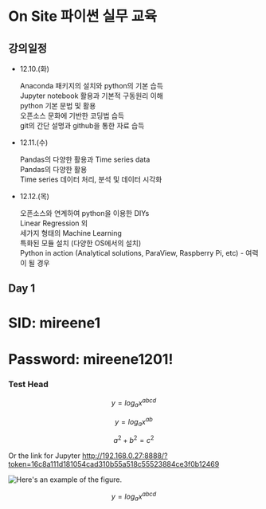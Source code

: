 # On Site 파이썬 실무 교육

## 강의일정

- 12.10.(화)
  
  Anaconda 패키지의 설치와 python의 기본 습득  
  Jupyter notebook 활용과 기본적 구동원리 이해  
  python 기본 문법 및 활용  
  오픈소스 문화에 기반한 코딩법 습득  
  git의 간단 설명과 github을 통한 자료 습득

- 12.11.(수)
  
  Pandas의 다양한 활용과 Time series data  
  Pandas의 다양한 활용  
  Time series 데이터 처리, 분석 및 데이터 시각화

- 12.12.(목)
  
  오픈소스와 연계하여 python을 이용한 DIYs  
  Linear Regression 외  
  세가지 형태의 Machine Learning  
  특화된 모듈 설치 (다양한 OS에서의 설치)  
  Python in action (Analytical solutions, ParaView, Raspberry Pi, etc) - 여력이 될 경우
  
  

## Day 1

# SID: mireene1
# Password: mireene1201!

### Test Head

$$y=log_a x^{abcd}$$


$$y=log_a x^{ab}$$

$$a^2+b^2=c^2$$

Or the link for Jupyter
http://192.168.0.27:8888/?token=16c8a111d181054cad310b55a518c55523884ce3f0b12469

![Here's an example of the figure.](https://miro.medium.com/proxy/1*YgtCXuRGmPfPg2PogXVCfQ.png)

$$y=log_a x^{abcd}$$
